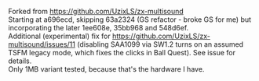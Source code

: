 Forked from https://github.com/UzixLS/zx-multisound  
Starting at a696ecd, skipping 63a2324 (GS refactor - broke GS for me) but incorporating the later 1ee608e, 35bb968 and 548d6ef.  
Additional (experimental) fix for https://github.com/UzixLS/zx-multisound/issues/11 (disabling SAA1099 via SW1.2 turns on an assumed TSFM legacy mode, which fixes the clicks in Ball Quest). See issue for details.  
Only 1MB variant tested, because that's the hardware I have.
